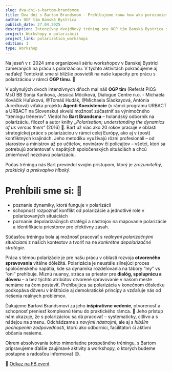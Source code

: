 ```yaml
---
slug: dva-dni-s-bartom-brandsmom
title: Dva dni s Bartom Brandsmom - Prehlbujeme know how ako porozumieť polarizácii a ako s ňou efektívne pracovať
author: OGP tím Banská Bystrica
publish_date: 27.04.2025
description: Intenzívny dvojdňový tréning pre OGP tím Banská Bystrica s expertom Bartom Brandsmom zameraný na prehĺbenie know-how v práci s polarizáciou, v rámci projektu Agenti Koexistencie.
project: Workshopy o polarizácii
project_link: polarization_workshops
edition: 1
type: Workshop
---
```


Na jeseň v r. 2024 sme organizovali sériu workshopov v Banskej Bystrici zameraných na prácu s polarizáciou. V týchto aktivitách pokračujeme aj naďalej! Tentokrát sme si bližšie posvietili na naše kapacity pre prácu s polarizáciou v rámci **OGP tímu**. 🎯


V uplynulých dvoch intenzívnych dňoch mal náš **OGP tím** (Referát PIOS MsÚ BB Sonja Karikova, Jessica Môciková, Dialogue Centre n.o. - Michaela Kováčik Huľuková, @Tomáš Hudák, @Michaela Sládkayová, Antónia Jurečková) vďaka projektu **Agenti Koexistencie** (v rámci programu URBACT a URBACT na Slovensku) skvelú možnosť zúčastniť sa výnimočného “tréningu trénerov”. Viedol ho **Bart Brandsma** – holandský odborník na polarizáciu, filozof a autor knihy *„Polarisation; understanding the dynamics of us versus them“* (2016) 📖. Bart už viac ako 20 rokov pracuje v oblasti strategickej práce s polarizáciou v rámci celej Európy, ako aj v (post) konfliktných krajinách. Jeho metodiku využívajú rôzni profesionáli – od starostov a ministrov až po učiteľov, novinárov či policajtov – všetci, ktorí sa potrebujú zorientovať v napätých spoločenských situáciách a chcú zmierňovať nezdravú polarizáciu.

Počas tréningu nás Bart previedol svojím prístupom, ktorý je *zrozumiteľný, praktický a prekvapivo hlboký*.

# Prehĺbili sme si: 🧠
 - poznanie dynamiky, ktorá funguje v polarizácii
 - schopnosť rozpoznať konflikt od polarizácie a jednotlivé role v polarizovaných situáciách
 - poznanie depolarizačných stratégií a nástrojov na mapovanie polarizácie a identifikáciu priestorov pre efektívny zásah.

Súčasťou tréningu bola aj možnosť pracovať s *reálnymi polarizačnými situáciami* z našich kontextov a tvoriť na ne *konkrétne depolarizačné stratégie*.

Práca s témou polarizácie je pre našu prácu v oblasti rozvoja **otvoreného spravovania** vitálne dôležitá. Polarizácia je neustále silnejúci proces spoločenského napätia, kde sa dynamika rozdeľovania na tábory “my” vs “oni” prehlbuje. Miznú nuansy, stráca sa priestor pre **dialóg, spoluprácu a dôveru** – a bez týchto atribútov otvorené spravovanie v našom meste nemáme na čom postaviť. Prehlbujúca sa polarizácia v konečnom dôsledku podkopáva dôveru v inštitúcie aj demokratické princípy a vzďaľuje nás od riešenia reálnych problémov.

Ďakujeme Bartovi Brandsmovi za jeho **inšpiratívne vedenie**, otvorenosť a schopnosť preniesť komplexnú tému do praktického rámca. 🙏 Jeho prístup nám ukazuje, že s polarizáciou sa dá pracovať – systematicky, citlivo a s nádejou na zmenu. Odchádzame s *novými nástrojmi*, ale aj s *hlbším pochopením zodpovednosti*, ktorú ako odborníci, facilitátori či aktívni občania nesieme.

Okrem absolvovania tohto mimoriadne prospešného tréningu, s Bartom pripravujeme ďalšie zaujímavé aktivity a workshopy, o ktorých budeme postupne s radosťou informovať 😊.

<p>
📎 <a href="https://www.facebook.com/share/p/16DN6R86h6/?mibextid=wwXIfr" class="text-blue-600 underline" target="_blank">Odkaz na FB event</a>
</p>
